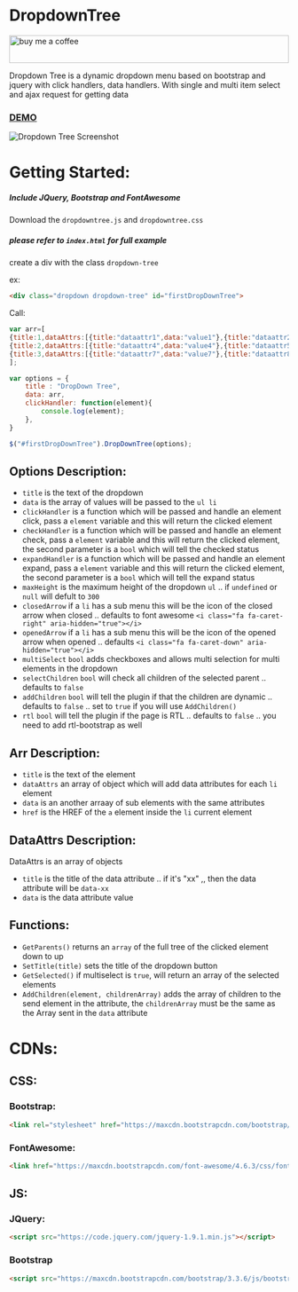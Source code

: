 # DropdownTree

<a href="https://www.buymeacoffee.com/jorjojo" target="_blank"><img alt="buy me a coffee" width="100%" height="50px" style="max-width: 100%;" src="https://img.buymeacoffee.com/button-api/?text=Buy me a coffee&amp;emoji=&amp;slug=jorjojo&amp;button_colour=BD5FFF&amp;font_colour=ffffff&amp;font_family=Lato&amp;outline_colour=000000&amp;coffee_colour=FFDD00"></a>

Dropdown Tree is a dynamic dropdown menu based on bootstrap and jquery with click handlers, data handlers. With single and multi item select and ajax request for getting data

### [DEMO](https://JosephSKh.github.io/repos/dropdowntree)

![Dropdown Tree Screenshot](http://i.imgur.com/xWIEmyz.png)

# Getting Started:
##### Include JQuery, Bootstrap and FontAwesome
Download the `dropdowntree.js` and `dropdowntree.css`
##### please refer to `index.html` for full example
create a div with the class `dropdown-tree`

ex:

```html
<div class="dropdown dropdown-tree" id="firstDropDownTree">
```

Call:

```javascript
var arr=[
{title:1,dataAttrs:[{title:"dataattr1",data:"value1"},{title:"dataattr2",data:"value2"},{title:"dataattr3",data:"value3"}]},
{title:2,dataAttrs:[{title:"dataattr4",data:"value4"},{title:"dataattr5",data:"value5"},{title:"dataattr6",data:"value6"}]},
{title:3,dataAttrs:[{title:"dataattr7",data:"value7"},{title:"dataattr8",data:"value8"},{title:"dataattr9",data:"value9"}]}
];

var options = {
    title : "DropDown Tree",
    data: arr,
    clickHandler: function(element){
        console.log(element);
    },
}

$("#firstDropDownTree").DropDownTree(options);
```

## Options Description:
- `title` is the text of the dropdown
- `data` is the array of values will be passed to the `ul li`
- `clickHandler` is a function which will be passed and handle an element click, pass a `element` variable and this will return the clicked element
- `checkHandler` is a function which will be passed and handle an element check, pass a `element` variable and this will return the clicked element, the second parameter is a `bool` which will tell the checked status
- `expandHandler` is a function which will be passed and handle an element expand, pass a `element` variable and this will return the clicked element, the second parameter is a `bool` which will tell the expand status
- `maxHeight` is the maximum height of the dropdown `ul` .. if `undefined` or `null` will defult to `300`
- `closedArrow` if a `li` has a sub menu this will be the icon of the closed arrow when closed .. defaults to font awesome `<i class="fa fa-caret-right" aria-hidden="true"></i>`
- `openedArrow` if a `li` has a sub menu this will be the icon of the opened arrow when opened .. defaults `<i class="fa fa-caret-down" aria-hidden="true"></i>`
- `multiSelect` `bool` adds checkboxes and allows multi selection for multi elements in the dropdown
- `selectChildren` `bool` will check all children of the selected parent .. defaults to `false`
- `addChildren` `bool` will tell the plugin if that the children are dynamic .. defaults to `false` .. set to `true` if you will use `AddChildren()`
- `rtl` `bool` will tell the plugin if the page is RTL .. defaults to `false` .. you need to add rtl-bootstrap as well


## Arr Description:
- `title` is the text of the element
- `dataAttrs` an array of object which will add data attributes for each `li` element
- `data` is an another arraay of sub elements with the same attributes
- `href` is the HREF of the `a` element inside the `li` current element


## DataAttrs Description:
DataAttrs is an array of objects
- `title` is the title of the data attribute .. if it's "xx" ,, then the data attribute will be `data-xx`
- `data` is the data attribute value


## Functions:
- `GetParents()` returns an `array` of the full tree of the clicked element down to up
- `SetTitle(title)` sets the title of the dropdown button
- `GetSelected()` if multiselect is `true`, will return an array of the selected elements
- `AddChildren(element, childrenArray)` adds the array of children to the send element in the attribute, the `childrenArray` must be the same as the Array sent in the `data` attribute


# CDNs:

## CSS:

### Bootstrap:
```html
<link rel="stylesheet" href="https://maxcdn.bootstrapcdn.com/bootstrap/3.3.6/css/bootstrap.min.css" integrity="sha384-1q8mTJOASx8j1Au+a5WDVnPi2lkFfwwEAa8hDDdjZlpLegxhjVME1fgjWPGmkzs7" crossorigin="anonymous">
```
### FontAwesome:
```html
<link href="https://maxcdn.bootstrapcdn.com/font-awesome/4.6.3/css/font-awesome.min.css" rel="stylesheet" integrity="sha384-T8Gy5hrqNKT+hzMclPo118YTQO6cYprQmhrYwIiQ/3axmI1hQomh7Ud2hPOy8SP1" crossorigin="anonymous">
```

## JS:

### JQuery:

```html
<script src="https://code.jquery.com/jquery-1.9.1.min.js"></script>
```
### Bootstrap
```html
<script src="https://maxcdn.bootstrapcdn.com/bootstrap/3.3.6/js/bootstrap.min.js" integrity="sha384-0mSbJDEHialfmuBBQP6A4Qrprq5OVfW37PRR3j5ELqxss1yVqOtnepnHVP9aJ7xS" crossorigin="anonymous"></script>
```
